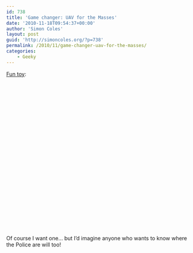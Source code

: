 ```yaml
---
id: 738
title: 'Game changer: UAV for the Masses'
date: '2010-11-18T09:54:37+00:00'
author: 'Simon Coles'
layout: post
guid: 'http://simoncoles.org/?p=738'
permalink: /2010/11/game-changer-uav-for-the-masses/
categories:
    - Geeky
---
```


[Fun toy](http://www.sensefly.com/products/swinglet-cam/):

<object height="390" width="640"><param name="movie" value="http://www.youtube.com/v/B-xVy2E1sT4&hl=en_US&feature=player_embedded&version=3"></param><param name="allowFullScreen" value="true"></param><param name="allowScriptAccess" value="always"></param><embed allowfullscreen="true" allowscriptaccess="always" height="390" src="http://www.youtube.com/v/B-xVy2E1sT4&hl=en_US&feature=player_embedded&version=3" type="application/x-shockwave-flash" width="640"></embed></object>

Of course I want one… but I’d imagine anyone who wants to know where the Police are will too!